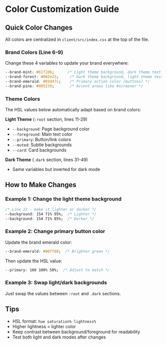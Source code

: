 
# Color Customization Guide

## Quick Color Changes

All colors are centralized in `client/src/index.css` at the top of the file.

### Brand Colors (Line 6-9)
Change these 4 variables to update your brand everywhere:

```css
--brand-mint: #b1f2d6;      /* Light theme background, dark theme text */
--brand-forest: #002e22;     /* Dark theme background, light theme text */
--brand-emerald: #03d47c;    /* Primary action color (buttons) */
--brand-pine: #085239;       /* Accent areas like #screener */
```

### Theme Colors
The HSL values below automatically adapt based on brand colors:

**Light Theme** (`:root` section, lines 11-29)
- `--background`: Page background color
- `--foreground`: Main text color
- `--primary`: Button/link colors
- `--muted`: Subtle backgrounds
- `--card`: Card backgrounds

**Dark Theme** (`.dark` section, lines 31-49)
- Same variables but inverted for dark mode

## How to Make Changes

### Example 1: Change the light theme background
```css
/* Line 12 - make it lighter or darker */
--background: 154 71% 95%;  /* Lighter */
--background: 154 71% 85%;  /* Darker */
```

### Example 2: Change primary button color
Update the brand emerald color:
```css
--brand-emerald: #00ff88;  /* Brighter green */
```

Then update the HSL value:
```css
--primary: 160 100% 50%;  /* Adjust to match */
```

### Example 3: Swap light/dark backgrounds
Just swap the values between `:root` and `.dark` sections.

## Tips
- HSL format: `hue saturation% lightness%`
- Higher lightness = lighter color
- Keep contrast between background/foreground for readability
- Test both light and dark modes after changes
